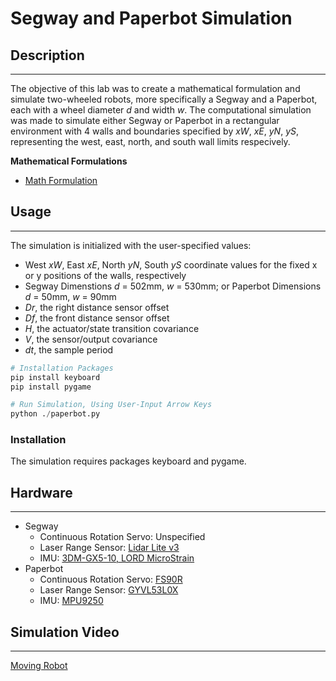 # Segway and Paperbot Simulation
## Description
---
The objective of this lab was to create a mathematical formulation and simulate two-wheeled robots, more specifically a Segway and a Paperbot, each with a wheel diameter *d* and width *w*. The computational simulation was made to simulate either Segway or Paperbot in a rectangular environment with 4 walls and boundaries specified by *xW*, *xE*, *yN*, *yS*, representing the west, east, north, and south wall limits respecively.

**Mathematical Formulations**
* [Math Formulation](Capstone_Joint_Assignment_1_Write_Up.pdf)


## Usage 
---
The simulation is initialized with the user-specified values:
* West *xW*, East *xE*, North *yN*, South *yS* coordinate values for the fixed x or y 
positions  of the walls, respectively
* Segway Dimenstions *d* = 502mm, *w* = 530mm; or Paperbot Dimensions *d* = 50mm, *w* = 90mm
* *Dr*, the right distance sensor offset
* *Df*, the front distance sensor offset  
* *H*, the actuator/state transition covariance
* *V*, the sensor/output covariance
* *dt*, the sample period  

```python
# Installation Packages
pip install keyboard
pip install pygame

# Run Simulation, Using User-Input Arrow Keys
python ./paperbot.py
```

### Installation
The simulation requires packages keyboard and pygame. 

## Hardware
---
* Segway
  * Continuous Rotation Servo: Unspecified
  * Laser Range Sensor: [Lidar Lite v3](https://cdn.sparkfun.com/assets/f/e/6/3/7/PM-14032.pdf)
  * IMU: [3DM-GX5-10, LORD MicroStrain](https://www.microstrain.com/sites/default/files/3dm-gx5-25_datasheet_8400-0093_rev_o.pdf)
* Paperbot
  * Continuous Rotation Servo: [FS90R](https://cdn-shop.adafruit.com/product-files/2442/FS90R-V2.0_specs.pdf)
  * Laser Range Sensor: [GYVL53L0X](https://www.st.com/resource/en/datasheet/vl53l0x.pdf)
  * IMU: [MPU9250](https://invensense.tdk.com/products/motion-tracking/9-axis/mpu-9250/?fbclid=IwAR3oB_TRBq6vESyrCZcruXoCS__1Q0_s-4oi9rOmKmrxwR31XUUP7iYXZNA)

## Simulation Video
---
[Moving Robot](https://drive.google.com/file/d/15Ngqlc0fzkjXBNw1BdblkG5iG976Lxk5/view?usp=sharing)


